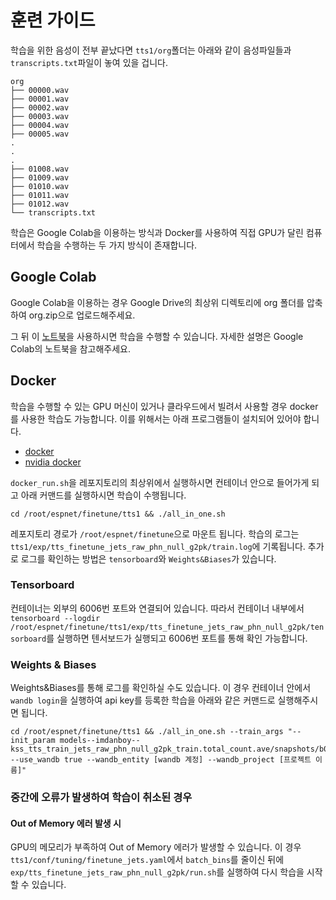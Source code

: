 # 훈련 가이드

학습을 위한 음성이 전부 끝났다면 `tts1/org`폴더는 아래와 같이 음성파일들과 `transcripts.txt`파일이 놓여 있을 겁니다.

```
org
├── 00000.wav
├── 00001.wav
├── 00002.wav
├── 00003.wav
├── 00004.wav
├── 00005.wav
.
.
.
├── 01008.wav
├── 01009.wav
├── 01010.wav
├── 01011.wav
├── 01012.wav
└── transcripts.txt
```



학습은 Google Colab을 이용하는 방식과 Docker를 사용하여 직접 GPU가 달린 컴퓨터에서 학습을 수행하는 두 가지 방식이 존재합니다.



## Google Colab

Google Colab을 이용하는 경우 Google Drive의 최상위 디렉토리에 org 폴더를 압축하여 org.zip으로 업로드해주세요. 

그 뒤 이 [노트북](https://colab.research.google.com/drive/1QK1zSEmnkT-AHAPRWrYcNGe277PiTuCt?usp=sharing)을 사용하시면 학습을 수행할 수 있습니다.  자세한 설명은 Google Colab의 노트북을 참고해주세요.





## Docker

학습을 수행할 수 있는 GPU 머신이 있거나 클라우드에서 빌려서 사용할 경우 docker를 사용한 학습도 가능합니다. 이를 위해서는 아래 프로그램들이 설치되어 있어야 합니다.

- [docker](https://www.docker.com/)
- [nvidia docker](https://github.com/NVIDIA/nvidia-docker)



`docker_run.sh`을 레포지토리의 최상위에서 실행하시면 컨테이너 안으로 들어가게 되고 아래 커맨드를 실행하시면 학습이 수행됩니다. 

```
cd /root/espnet/finetune/tts1 && ./all_in_one.sh
```

레포지토리 경로가 `/root/espnet/finetune`으로 마운트 됩니다. 학습의 로그는 `tts1/exp/tts_finetune_jets_raw_phn_null_g2pk/train.log`에 기록됩니다. 추가로 로그를 확인하는 방법은 `tensorboard`와 `Weights&Biases`가 있습니다.



### Tensorboard

컨테이너는 외부의 6006번 포트와 연결되어 있습니다. 따라서 컨테이너 내부에서 `tensorboard --logdir /root/espnet/finetune/tts1/exp/tts_finetune_jets_raw_phn_null_g2pk/tensorboard`를 실행하면 텐서보드가 실행되고 6006번 포트를 통해 확인 가능합니다.



### Weights & Biases

Weights&Biases를 통해 로그를 확인하실 수도 있습니다. 이 경우 컨테이너 안에서 `wandb login`을 실행하여 api key를 등록한 학습을 아래와 같은 커맨드로 실행해주시면 됩니다.

```
cd /root/espnet/finetune/tts1 && ./all_in_one.sh --train_args "--init_param models--imdanboy--kss_tts_train_jets_raw_phn_null_g2pk_train.total_count.ave/snapshots/b059fd8f0fefd7c779cdca610fd29ab7cab692cf/exp/tts_train_jets_raw_phn_null_g2pk/train.total_count.ave_5best.pth:tts:tts --use_wandb true --wandb_entity [wandb 계정] --wandb_project [프로젝트 이름]"
```





### 중간에 오류가 발생하여 학습이 취소된 경우

#### Out of Memory 에러 발생 시

GPU의 메모리가 부족하여 Out of Memory 에러가 발생할 수 있습니다. 이 경우 `tts1/conf/tuning/finetune_jets.yaml`에서 `batch_bins`를 줄이신 뒤에 `exp/tts_finetune_jets_raw_phn_null_g2pk/run.sh`를 실행하여 다시 학습을 시작할 수 있습니다.
